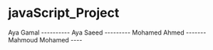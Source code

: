 # javaScript_Project
Aya Gamal ----------
Aya Saeed ---------
Mohamed Ahmed -------
Mahmoud Mohamed ----
